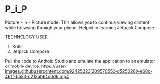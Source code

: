 # P_i_P
Picture - in - Picture mode. This allows you to continue viewing content while browsing through your phone. Helped in learning Jetpack Compose.

TECHNOLOGY USED.
1. Kotlin
2. Jetpack Compose

Pull the code to Android Studio and emulate the application to an emulator or mobile device.
https://user-images.githubusercontent.com/92425223/209570552-d5250260-e68c-461f-b583-c213ab64c0d6.mp4
